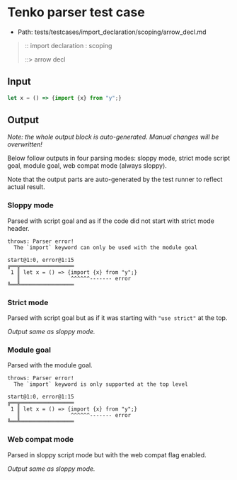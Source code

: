 # Tenko parser test case

- Path: tests/testcases/import_declaration/scoping/arrow_decl.md

> :: import declaration : scoping
>
> ::> arrow decl

## Input

`````js
let x = () => {import {x} from "y";}
`````

## Output

_Note: the whole output block is auto-generated. Manual changes will be overwritten!_

Below follow outputs in four parsing modes: sloppy mode, strict mode script goal, module goal, web compat mode (always sloppy).

Note that the output parts are auto-generated by the test runner to reflect actual result.

### Sloppy mode

Parsed with script goal and as if the code did not start with strict mode header.

`````
throws: Parser error!
  The `import` keyword can only be used with the module goal

start@1:0, error@1:15
╔══╦═════════════════
 1 ║ let x = () => {import {x} from "y";}
   ║                ^^^^^^------- error
╚══╩═════════════════

`````

### Strict mode

Parsed with script goal but as if it was starting with `"use strict"` at the top.

_Output same as sloppy mode._

### Module goal

Parsed with the module goal.

`````
throws: Parser error!
  The `import` keyword is only supported at the top level

start@1:0, error@1:15
╔══╦═════════════════
 1 ║ let x = () => {import {x} from "y";}
   ║                ^^^^^^------- error
╚══╩═════════════════

`````


### Web compat mode

Parsed in sloppy script mode but with the web compat flag enabled.

_Output same as sloppy mode._
